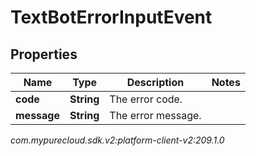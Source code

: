 # TextBotErrorInputEvent


## Properties

| Name | Type | Description | Notes |
| ------------ | ------------- | ------------- | ------------- |
| **code** | **String** | The error code. |  |
| **message** | **String** | The error message. |  |




_com.mypurecloud.sdk.v2:platform-client-v2:209.1.0_
